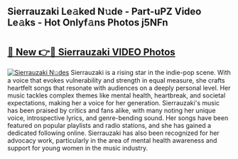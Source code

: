 ## Sierrauzaki Le𝚊ked N𝚞de - Part-uPZ Video Le𝚊ks - Hot Onlyf𝚊ns Photos j5NFn

# <h2><a href="http://ab57035.deff.icu/?id=Sierrauzaki">🔗 New 👉🔴 Sierrauzaki VIDEO Photos</a></h2>

[![Sierrauzaki N𝚞des](https://i.imgur.com/rIISA9y.gif)](http://ab57035.deff.icu/?id=Sierrauzaki)
Sierrauzaki is a rising star in the indie-pop scene. With a voice that evokes vulnerability and strength in equal measure, she crafts heartfelt songs that resonate with audiences on a deeply personal level. Her music tackles complex themes like mental health, heartbreak, and societal expectations, making her a voice for her generation. Sierrauzaki's music has been praised by critics and fans alike, with many noting her unique voice, introspective lyrics, and genre-bending sound. Her songs have been featured on popular playlists and radio stations, and she has gained a dedicated following online. Sierrauzaki has also been recognized for her advocacy work, particularly in the area of mental health awareness and support for young women in the music industry.
